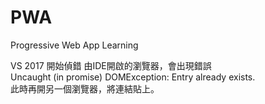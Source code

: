 # PWA
Progressive Web App Learning

VS 2017 開始偵錯
由IDE開啟的瀏覽器，會出現錯誤
<br/>
Uncaught (in promise) DOMException: Entry already exists.
<br/>
此時再開另一個瀏覽器，將連結貼上。
